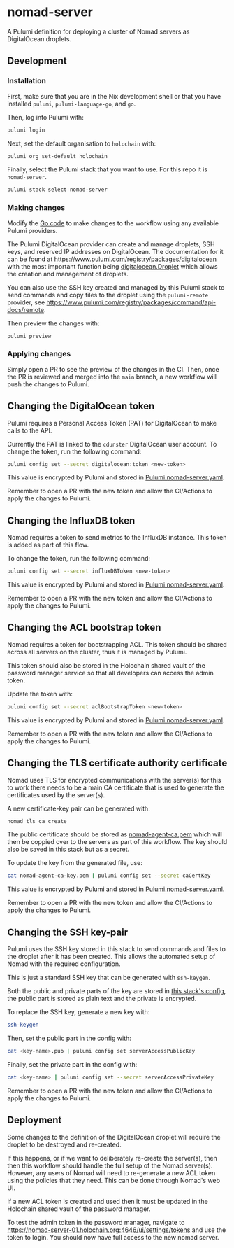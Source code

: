 # nomad-server

A Pulumi definition for deploying a cluster of Nomad servers as DigitalOcean droplets.

## Development

### Installation

First, make sure that you are in the Nix development shell or that you have
installed `pulumi`, `pulumi-language-go`, and `go`.

Then, log into Pulumi with:

```sh
pulumi login
```

Next, set the default organisation to `holochain` with:

```sh
pulumi org set-default holochain
```

Finally, select the Pulumi stack that you want to use. For this repo it is `nomad-server`.

```sh
pulumi stack select nomad-server
```

### Making changes

Modify the [Go code](main.go) to make changes to the workflow using any
available Pulumi providers.

The Pulumi DigitalOcean provider can create and manage droplets, SSH keys, and
reserved IP addresses on DigitalOcean.
The documentation for it can be found at <https://www.pulumi.com/registry/packages/digitalocean>
with the most important function being [digitalocean.Droplet](https://www.pulumi.com/registry/packages/digitalocean/api-docs/droplet)
which allows the creation and management of droplets.

You can also use the SSH key created and managed by this Pulumi stack to send
commands and copy files to the droplet using the `pulumi-remote` provider, see
<https://www.pulumi.com/registry/packages/command/api-docs/remote>.

Then preview the changes with:

```sh
pulumi preview
```

### Applying changes

Simply open a PR to see the preview of the changes in the CI. Then, once the PR
is reviewed and merged into the `main` branch, a new workflow will push the
changes to Pulumi.

## Changing the DigitalOcean token

Pulumi requires a Personal Access Token (PAT) for DigitalOcean to make calls to
the API.

Currently the PAT is linked to the `cdunster` DigitalOcean user account. To
change the token, run the following command:

```sh
pulumi config set --secret digitalocean:token <new-token>
```

This value is encrypted by Pulumi and stored in
[Pulumi.nomad-server.yaml](Pulumi.nomad-server.yaml).

Remember to open a PR with the new token and allow the CI/Actions to apply the
changes to Pulumi.

## Changing the InfluxDB token

Nomad requires a token to send metrics to the InfluxDB instance. This token is
added as part of this flow.

To change the token, run the following command:

```sh
pulumi config set --secret influxDBToken <new-token>
```

This value is encrypted by Pulumi and stored in
[Pulumi.nomad-server.yaml](Pulumi.nomad-server.yaml).

Remember to open a PR with the new token and allow the CI/Actions to apply the
changes to Pulumi.

## Changing the ACL bootstrap token

Nomad requires a token for bootstrapping ACL. This token should be shared
across all servers on the cluster, thus it is managed by Pulumi.

This token should also be stored in the Holochain shared vault of the password
manager service so that all developers can access the admin token.

Update the token with:

```sh
pulumi config set --secret aclBootstrapToken <new-token>
```

This value is encrypted by Pulumi and stored in
[Pulumi.nomad-server.yaml](Pulumi.nomad-server.yaml).

Remember to open a PR with the new token and allow the CI/Actions to apply the
changes to Pulumi.

## Changing the TLS certificate authority certificate

Nomad uses TLS for encrypted communications with the server(s) for this to work
there needs to be a main CA certificate that is used to generate the
certificates used by the server(s).

A new certificate-key pair can be generated with:

```sh
nomad tls ca create
```

The public certificate should be stored as
[nomad-agent-ca.pem](nomad-agent-ca.pem) which will then be coppied over to the
servers as part of this workflow. The key should also be saved in this stack
but as a secret.

To update the key from the generated file, use:

```sh
cat nomad-agent-ca-key.pem | pulumi config set --secret caCertKey
```

This value is encrypted by Pulumi and stored in
[Pulumi.nomad-server.yaml](Pulumi.nomad-server.yaml).

Remember to open a PR with the new token and allow the CI/Actions to apply the
changes to Pulumi.

## Changing the SSH key-pair

Pulumi uses the SSH key stored in this stack to send commands and files to the
droplet after it has been created. This allows the automated setup of Nomad
with the required configuration.

This is just a standard SSH key that can be generated with `ssh-keygen`.

Both the public and private parts of the key are stored in [this stack's
config](Pulumi.nomad-server.yaml), the public part is stored as plain text and
the private is encrypted.

To replace the SSH key, generate a new key with:

```sh
ssh-keygen
```

Then, set the public part in the config with:

```sh
cat <key-name>.pub | pulumi config set serverAccessPublicKey
```

Finally, set the private part in the config with:

```sh
cat <key-name> | pulumi config set --secret serverAccessPrivateKey
```

Remember to open a PR with the new token and allow the CI/Actions to apply the
changes to Pulumi.

## Deployment

Some changes to the definition of the DigitalOcean droplet will require the
droplet to be destroyed and re-created.

If this happens, or if we want to deliberately re-create the server(s), then
then this workflow should handle the full setup of the Nomad server(s).
However, any users of Nomad will need to re-generate a new ACL token using the
policies that they need. This can be done through Nomad's web UI.

If a new ACL token is created and used then it must be updated in the Holochain
shared vault of the password manager.

To test the admin token in the password manager, navigate to
<https://nomad-server-01.holochain.org:4646/ui/settings/tokens> and use the
token to login. You should now have full access to the new nomad server.
